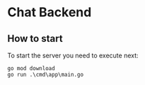 # Chat Backend

## How to start

To start the server you need to execute next:

```shell
go mod download
go run .\cmd\app\main.go
```
